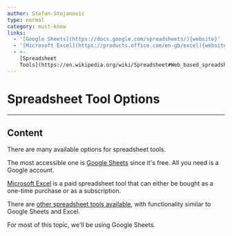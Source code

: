 ```yaml
---
author: Stefan-Stojanovic
type: normal
category: must-know
links:
  - '[Google Sheets](https://docs.google.com/spreadsheets/){website}'
  - '[Microsoft Excel](https://products.office.com/en-gb/excel){website}'
  - >-
    [Spreadsheet
    Tools](https://en.wikipedia.org/wiki/Spreadsheet#Web_based_spreadsheets){website}
---
```


# Spreadsheet Tool Options


---

## Content

There are many available options for spreadsheet tools.

The most accessible one is [Google Sheets](https://docs.google.com/spreadsheets/) since it's free. All you need is a Google account.

[Microsoft Excel](https://products.office.com/en-gb/excel) is a paid spreadsheet tool that can either be bought as a one-time purchase or as a subscription.

There are [other spreadsheet tools available](https://en.wikipedia.org/wiki/Spreadsheet#Web_based_spreadsheets), with functionality similar to Google Sheets and Excel. 

For most of this topic, we'll be using Google Sheets.
 
